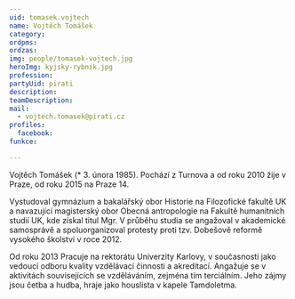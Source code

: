 ```yaml
---
uid: tomasek.vojtech
name: Vojtěch Tomášek
category:
ordpms: 
ordzas: 
img: people/tomasek-vojtech.jpg
heroImg: kyjsky-rybnik.jpg
profession: 
partyUid: pirati
description: 
teamDescription:
mail:
  - vojtech.tomasek@pirati.cz
profiles:
  facebook: 
funkce:

---
```


Vojtěch Tomášek (* 3. února 1985). Pochází z Turnova a od roku 2010 žije v Praze, od roku 2015 na Praze 14.

Vystudoval gymnázium a bakalářský obor Historie na Filozofické fakultě UK a navazující magisterský obor Obecná antropologie na Fakultě humanitních studií UK, kde získal titul Mgr. V průběhu studia se angažoval v akademické samosprávě a spoluorganizoval protesty proti tzv. Dobešově reformě vysokého školství v roce 2012.

Od roku 2013 Pracuje na rektorátu Univerzity Karlovy, v současnosti jako vedoucí odboru kvality vzdělávací činnosti a akreditací.
Angažuje se v aktivitách souvisejících se vzděláváním, zejména tím terciálním. Jeho zájmy jsou četba a hudba, hraje jako houslista v kapele Tamdoletma.
